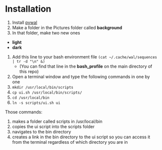 # Installation

1. Install [pywal](https://github.com/dylanaraps/pywal)
1. Make a folder in the Pictures folder called **background**
1. In that folder, make two new ones
  * **light**
  * **dark**
1. Add this line to your bash environment file `(cat ~/.cache/wal/sequences | tr -d "\n" &)`
	* (You can find that line in the **bash_profile** on the main directory of this repo)
1. Open a terminal window and type the following commands in one by one
  1. `mkdir /usr/local/bin/scripts`
  1. `cp ui.sh /usr/local/bin/scripts/`
  1. `cd /usr/local/bin`
  1. `ln -s scripts/ui.sh ui`


Those commands:

1. makes a folder called scripts in /usr/local/bin
1. copies the ui script into the scripts folder
1. navigates to the bin directory
1. creates a link in the bin directory to the ui script so you can access it from the terminal regardless of which directory you are in
